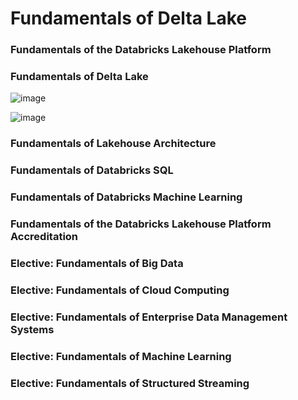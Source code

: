 # Fundamentals of Delta Lake


### Fundamentals of the Databricks Lakehouse Platform
### Fundamentals of Delta Lake

![image](https://user-images.githubusercontent.com/4485129/125736452-18465229-d642-4c55-a475-b3e0bc23f460.png)

![image](https://user-images.githubusercontent.com/4485129/125739183-bae9b646-196e-4c66-af07-9f66e6906486.png)


### Fundamentals of Lakehouse Architecture
### Fundamentals of Databricks SQL
### Fundamentals of Databricks Machine Learning
### Fundamentals of the Databricks Lakehouse Platform Accreditation
### Elective: Fundamentals of Big Data
### Elective: Fundamentals of Cloud Computing
### Elective: Fundamentals of Enterprise Data Management Systems
### Elective: Fundamentals of Machine Learning
### Elective: Fundamentals of Structured Streaming

